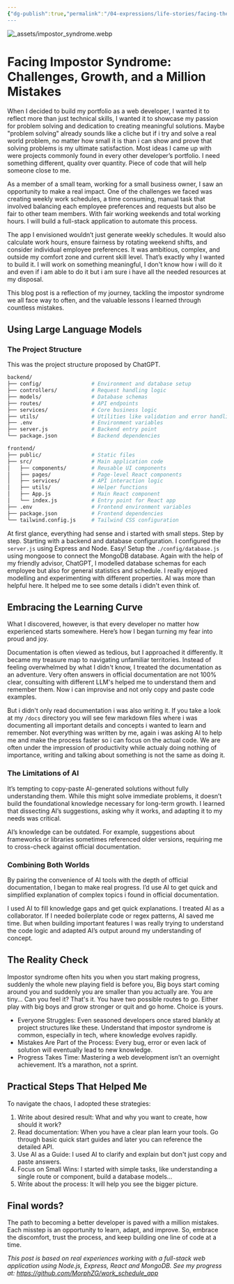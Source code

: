```yaml
---
{"dg-publish":true,"permalink":"/04-expressions/life-stories/facing-the-fear-of-impostor-challenge-growth-and-million-mistakes/","title":"Facing Impostor Syndrome: Challenges, Growth, and a Million Mistakes","tags":["webdev","writings","self-help"]}
---
```



![_assets/impostor_syndrome.webp](/img/user/_assets/impostor_syndrome.webp)

# Facing Impostor Syndrome: Challenges, Growth, and a Million Mistakes

When I decided to build my portfolio as a web developer, I wanted it to reflect more than just technical skills, I wanted it to showcase my passion for problem solving and dedication to creating meaningful solutions. Maybe "problem solving" already sounds like a cliche but if i try and solve a real world problem, no matter how small it is than i can show and prove that solving problems is my ultimate satisfaction. Most ideas I came up with were projects commonly found in every other developer’s portfolio. I need something different, quality over quantity. Piece of code that will help someone close to me.

As a member of a small team, working for a small business owner, I saw an opportunity to make a real impact. One of the challenges we faced was creating weekly work schedules, a time consuming, manual task that involved balancing each employee preferences and requests but also be fair to other team members. With fair working weekends and total working hours. I will build a full-stack application to automate this process.

The app I envisioned wouldn’t just generate weekly schedules. It would also calculate work hours, ensure fairness by rotating weekend shifts, and consider individual employee preferences. It was ambitious, complex, and outside my comfort zone and current skill level. That’s exactly why I wanted to build it. I will work on something meaningful, I don't know how i will do it and even if i am able to do it but i am sure i have all the needed resources at my disposal.

This blog post is a reflection of my journey, tackling the impostor syndrome we all face way to often, and the valuable lessons I learned through countless mistakes.

## Using Large Language Models

### The Project Structure

This was the project structure proposed by ChatGPT.

```bash  
backend/  
├── config/                # Environment and database setup  
├── controllers/           # Request handling logic  
├── models/                # Database schemas  
├── routes/                # API endpoints  
├── services/              # Core business logic  
├── utils/                 # Utilities like validation and error handling  
├── .env                   # Environment variables  
├── server.js              # Backend entry point  
└── package.json           # Backend dependencies  

frontend/  
├── public/                # Static files  
├── src/                   # Main application code  
│   ├── components/        # Reusable UI components  
│   ├── pages/             # Page-level React components  
│   ├── services/          # API interaction logic  
│   ├── utils/             # Helper functions  
│   ├── App.js             # Main React component  
│   └── index.js           # Entry point for React app  
├── .env                   # Frontend environment variables  
├── package.json           # Frontend dependencies  
└── tailwind.config.js     # Tailwind CSS configuration  
```  

At first glance, everything had sense and i started with small steps. Step by step. Starting with a backend and database configuration. I configured the `server.js` using Express and Node. Easy! Setup the `./config/database.js` using mongoose to connect the MongoDB database. Again with the help of my friendly advisor, ChatGPT, I modelled database schemas for each employee but also for general statistics and schedule. I really enjoyed modelling and experimenting with different properties. AI was more than helpful here. It helped me to see some details i didn't even think of.

## Embracing the Learning Curve

What I discovered, however, is that every developer no matter how experienced starts somewhere. Here’s how I began turning my fear into proud and joy.

Documentation is often viewed as tedious, but I approached it differently. It became my treasure map to navigating unfamiliar territories. Instead of feeling overwhelmed by what I didn't know, I treated the documentation as an adventure. Very often answers in official documentation are not 100% clear, consulting with different LLM's helped me to understand them and remember them. Now i can improvise and not only copy and paste code examples.

But i didn't only read documentation i was also writing it. If you take a look at my `/docs` directory you will see few markdown files where i was documenting all important details and concepts i wanted to learn and remember. Not everything was written by me, again i was asking AI to help me and make the process faster so i can focus on the actual code. We are often under the impression of productivity while actualy doing nothing of importance, writing and talking about something is not the same as doing it.

### The Limitations of AI

It’s tempting to copy-paste AI-generated solutions without fully understanding them. While this might solve immediate problems, it doesn’t build the foundational knowledge necessary for long-term growth. I learned that dissecting AI’s suggestions, asking why it works, and adapting it to my needs was critical.

AI’s knowledge can be outdated. For example, suggestions about frameworks or libraries sometimes referenced older versions, requiring me to cross-check against official documentation.

### Combining Both Worlds

By pairing the convenience of AI tools with the depth of official documentation, I began to make real progress. I’d use AI to get quick and simplified explanation of complex topics i found in official documentation.

I used AI to fill knowledge gaps and get quick explanations. I treated AI as a collaborator. If I needed boilerplate code or regex patterns, AI saved me time. But when building important features I was really trying to understand the code logic and adapted AI’s output around my understanding of concept.

## The Reality Check

Impostor syndrome often hits you when you start making progress, suddenly the whole new playing field is before you, Big boys start coming around you and suddenly you are smaller than you actually are. You are tiny... Can you feel it? That's it. You have two possible routes to go. Either play with big boys and grow stronger or quit and go home. Choice is yours.
- Everyone Struggles: Even seasoned developers once stared blankly at project structures like these. Understand that impostor syndrome is common, especially in tech, where knowledge evolves rapidly.
- Mistakes Are Part of the Process: Every bug, error or even lack of solution will eventually lead to new knowledge.
- Progress Takes Time: Mastering a web development isn’t an overnight achievement. It’s a marathon, not a sprint.

## Practical Steps That Helped Me

To navigate the chaos, I adopted these strategies:
1. Write about desired result: What and why you want to create, how should it work?
2. Read documentation: When you have a clear plan learn your tools. Go through basic quick start guides and later you can reference the detailed API.
3. Use AI as a Guide: I used AI to clarify and explain but don't just copy and paste answers.
4. Focus on Small Wins: I started with simple tasks, like understanding a single route or component, build a database models...
5. Write about the process: It will help you see the bigger picture.

## Final words?

The path to becoming a better developer is paved with a million mistakes. Each misstep is an opportunity to learn, adapt, and improve. So, embrace the discomfort, trust the process, and keep building one line of code at a time.

*This post is based on real experiences working with a full-stack web application using Node.js, Express, React and MongoDB. See my progress at: https://github.com/MorphZG/work_schedule_app*
